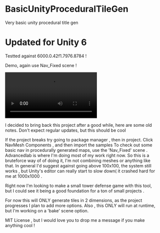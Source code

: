 # BasicUnityProceduralTileGen
Very basic unity procedural title gen 

# Updated for Unity 6
Testted against 6000.0.42f1.7976.8784 ! 

Demo, again use Nav_Fixed scene !

<video controls src="Images/20250708-0348-50.1087362.mp4" title="Title"></video>

I decided to bring back this project after a good while, here are some old notes. 
Don't expect regular updates, but this should be cool


If the project breaks try going to package manager , then in project. Click NavMesh Components , and then import the samples 
To check out some basic nav in procedurally generated maps, use the 'Nav_Fixed' scene . 
Advancedlab is where I'm doing most of my work right now. So this is a bruteforce way of of doing it, I'm not combining meshes or anything like that. In general I'd suggest against going above 100x100, the system still works , but Unity's editor can really start to slow down( it crashed hard for me at 1000x1000 . 

Right now I'm looking to make a small tower defense game with this tool, but I could see it being a good foundation for a ton of small projects . 

For now this will ONLY generate tiles in 2 dimensions, as the project progresses I plan to add more options. 
Also , this ONLY will run at runtime, but I'm working on a 'bake' scene option. 




MIT License , but I would love you to drop me a message if you make anything cool ! 

